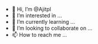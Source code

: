 - 👋 Hi, I’m @Ajitpl
- 👀 I’m interested in ...
- 🌱 I’m currently learning ...
- 💞️ I’m looking to collaborate on ...
- 📫 How to reach me ...

<!---
Ajitpl/Ajitpl is a ✨ special ✨ repository because its `README.md` (this file) appears on your GitHub profile.
You can click the Preview link to take a look at your changes.
--->
